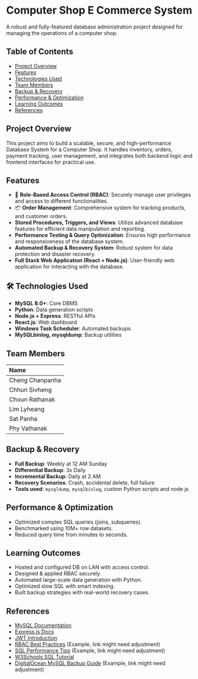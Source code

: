 # Computer Shop E Commerce System

A robust and fully-featured database administration project designed for managing the operations of a computer shop.

## Table of Contents

- [Project Overview](#-project-overview)
- [Features](#-features)
- [Technologies Used](#-technologies-used)
- [Team Members](#-team-members)
- [Backup & Recovery](#-backup--recovery)
- [Performance & Optimization](#-performance--optimization)
- [Learning Outcomes](#-learning-outcomes)
- [References](#-references)

## Project Overview

This project aims to build a scalable, secure, and high-performance Database System for a Computer Shop. It handles inventory, orders, payment tracking, user management, and integrates both backend logic and frontend interfaces for practical use.

## Features

- 🔐 **Role-Based Access Control (RBAC)**: Securely manage user privileges and access to different functionalities.
- 📦 **Order Management**: Comprehensive system for tracking products, and customer orders.
- **Stored Procedures, Triggers, and Views**: Utilize advanced database features for efficient data manipulation and reporting.
- **Performance Testing & Query Optimization**: Ensures high performance and responsiveness of the database system.
- **Automated Backup & Recovery System**: Robust system for data protection and disaster recovery.
- **Full Stack Web Application (React + Node.js)**: User-friendly web application for interacting with the database.

## 🛠 Technologies Used

- **MySQL 8.0+**: Core DBMS
- **Python**: Data generation scripts
- **Node.js + Express**: RESTful APIs
- **React.js**: Web dashboard
- **Windows Task Scheduler**: Automated backups
- **MySQLbinlog, mysqldump**: Backup utilities

## Team Members

| Name            |
| :-------------- |
| Cheng Chanpanha |
| Chhun Sivheng   |
| Choun Rathanak  |
| Lim Lyheang     |
| Sat Panha       |
| Phy Vathanak    |

## Backup & Recovery

- **Full Backup**: Weekly at 12 AM Sunday
- **Differential Backup**: 3x Daily
- **Incremental Backup**: Daily at 2 AM
- **Recovery Scenarios**: Crash, accidental delete, full failure
- **Tools used**: `mysqldump`, `mysqlbinlog`, custom Python scripts and node js

## Performance & Optimization

- Optimized complex SQL queries (joins, subqueries).
- Benchmarked using 10M+ row datasets.
- Reduced query time from minutes to seconds.

## Learning Outcomes

- Hosted and configured DB on LAN with access control.
- Designed & applied RBAC securely.
- Automated large-scale data generation with Python.
- Optimized slow SQL with smart indexing.
- Built backup strategies with real-world recovery cases.

## References

- [MySQL Documentation](https://dev.mysql.com/doc/)
- [Express.js Docs](https://expressjs.com/)
- [JWT Introduction](https://jwt.io/introduction/)
- [RBAC Best Practices](https://nvlpubs.nist.gov/nistpubs/srb/NIST.SP.800-162.pdf) (Example, link might need adjustment)
- [SQL Performance Tips](https://www.sqlshack.com/sql-query-performance-tuning-tips/) (Example, link might need adjustment)
- [W3Schools SQL Tutorial](https://www.w3schools.com/sql/)
- [DigitalOcean MySQL Backup Guide](https://www.digitalocean.com/community/tutorials/how-to-back-up-your-mysql-databases-on-ubuntu-20-04) (Example, link might need adjustment)
